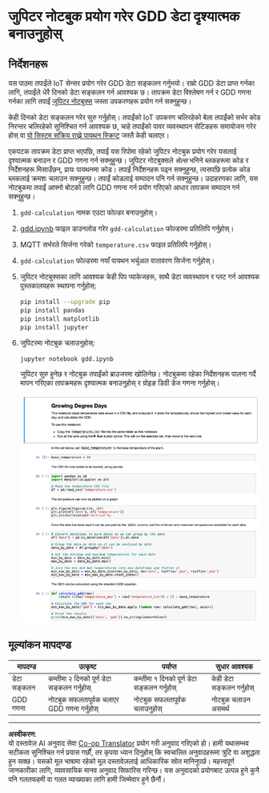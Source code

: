 <!--
CO_OP_TRANSLATOR_METADATA:
{
  "original_hash": "1e21b012c6685f8bf73e0e76cdca3347",
  "translation_date": "2025-08-27T11:04:33+00:00",
  "source_file": "2-farm/lessons/1-predict-plant-growth/assignment.md",
  "language_code": "ne"
}
-->
# जुपिटर नोटबुक प्रयोग गरेर GDD डेटा दृश्यात्मक बनाउनुहोस्

## निर्देशनहरू

यस पाठमा तपाईंले IoT सेन्सर प्रयोग गरेर GDD डेटा सङ्कलन गर्नुभयो। राम्रो GDD डेटा प्राप्त गर्नका लागि, तपाईंले धेरै दिनको डेटा सङ्कलन गर्न आवश्यक छ। तापक्रम डेटा विश्लेषण गर्न र GDD गणना गर्नका लागि तपाईं [जुपिटर नोटबुक्स](https://jupyter.org) जस्ता उपकरणहरू प्रयोग गर्न सक्नुहुन्छ।

केही दिनको डेटा सङ्कलन गरेर सुरु गर्नुहोस्। तपाईंको IoT उपकरण चलिरहेको बेला तपाईंको सर्भर कोड निरन्तर चलिरहेको सुनिश्चित गर्न आवश्यक छ, चाहे तपाईंको पावर व्यवस्थापन सेटिङहरू समायोजन गरेर होस् वा [यो सिस्टम सक्रिय राख्ने पायथन स्क्रिप्ट](https://github.com/jaqsparow/keep-system-active) जस्तै केही चलाएर।

एकपटक तापक्रम डेटा प्राप्त भएपछि, तपाईं यस रिपोमा रहेको जुपिटर नोटबुक प्रयोग गरेर यसलाई दृश्यात्मक बनाउन र GDD गणना गर्न सक्नुहुन्छ। जुपिटर नोटबुक्सले *सेल्स* भनिने ब्लकहरूमा कोड र निर्देशनहरू मिसाउँछन्, प्रायः पायथनमा कोड। तपाईं निर्देशनहरू पढ्न सक्नुहुन्छ, त्यसपछि प्रत्येक कोड ब्लकलाई क्रमशः चलाउन सक्नुहुन्छ। तपाईं कोडलाई सम्पादन पनि गर्न सक्नुहुन्छ। उदाहरणका लागि, यस नोटबुकमा तपाईं आफ्नो बोटको लागि GDD गणना गर्न प्रयोग गरिएको आधार तापक्रम सम्पादन गर्न सक्नुहुन्छ।

1. `gdd-calculation` नामक एउटा फोल्डर बनाउनुहोस्।

1. [gdd.ipynb](./code-notebook/gdd.ipynb) फाइल डाउनलोड गरेर `gdd-calculation` फोल्डरमा प्रतिलिपि गर्नुहोस्।

1. MQTT सर्भरले सिर्जना गरेको `temperature.csv` फाइल प्रतिलिपि गर्नुहोस्।

1. `gdd-calculation` फोल्डरमा नयाँ पायथन भर्चुअल वातावरण सिर्जना गर्नुहोस्।

1. जुपिटर नोटबुक्सका लागि आवश्यक केही पिप प्याकेजहरू, साथै डेटा व्यवस्थापन र प्लट गर्न आवश्यक पुस्तकालयहरू स्थापना गर्नुहोस्:

    ```sh
    pip install --upgrade pip
    pip install pandas
    pip install matplotlib
    pip install jupyter
    ```

1. जुपिटरमा नोटबुक चलाउनुहोस्:

    ```sh
    jupyter notebook gdd.ipynb
    ```

    जुपिटर सुरु हुनेछ र नोटबुक तपाईंको ब्राउजरमा खोलिनेछ। नोटबुकमा रहेका निर्देशनहरू पालना गर्दै मापन गरिएका तापक्रमहरू दृश्यात्मक बनाउनुहोस् र ग्रोइङ डिग्री डेज गणना गर्नुहोस्।

    ![जुपिटर नोटबुक](../../../../../translated_images/gdd-jupyter-notebook.c5b52cf21094f158a61f47f455490fd95f1729777ff90861a4521820bf354cdc.ne.png)

## मूल्यांकन मापदण्ड

| मापदण्ड | उत्कृष्ट | पर्याप्त | सुधार आवश्यक |
| -------- | --------- | -------- | ----------------- |
| डेटा सङ्कलन | कम्तीमा २ दिनको पूर्ण डेटा सङ्कलन गर्नुहोस् | कम्तीमा १ दिनको पूर्ण डेटा सङ्कलन गर्नुहोस् | केही डेटा सङ्कलन गर्नुहोस् |
| GDD गणना | नोटबुक सफलतापूर्वक चलाएर GDD गणना गर्नुहोस् | नोटबुक सफलतापूर्वक चलाउनुहोस् | नोटबुक चलाउन असमर्थ |

---

**अस्वीकरण**:  
यो दस्तावेज़ AI अनुवाद सेवा [Co-op Translator](https://github.com/Azure/co-op-translator) प्रयोग गरी अनुवाद गरिएको हो। हामी यथासम्भव सटीकता सुनिश्चित गर्न प्रयास गर्छौं, तर कृपया ध्यान दिनुहोस् कि स्वचालित अनुवादहरूमा त्रुटि वा अशुद्धता हुन सक्छ। यसको मूल भाषामा रहेको मूल दस्तावेज़लाई आधिकारिक स्रोत मानिनुपर्छ। महत्त्वपूर्ण जानकारीका लागि, व्यावसायिक मानव अनुवाद सिफारिस गरिन्छ। यस अनुवादको प्रयोगबाट उत्पन्न हुने कुनै पनि गलतफहमी वा गलत व्याख्याका लागि हामी जिम्मेवार हुने छैनौं।